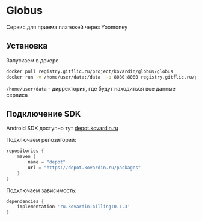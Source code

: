 # Globus

Сервис для приема платежей через Yoomoney

## Установка

Запускаем в докере

```sh
docker pull registry.gitflic.ru/project/kovardin/globus/globus
docker run -v /home/user/data:/data  -p 8080:8080 registry.gitflic.ru/project/kovardin/globus/globus:latest --dir /data --dev  --http :8080 serve 
```

`/home/user/data` - дирректория, где будут находиться все данные сервиса

## Подключение SDK

Android SDK доступно тут [depot.kovardin.ru](https://depot.kovardin.ru/)

Подключаем репозиторий:

```gradle
repositories {
    maven {
        name = "depot"
        url = "https://depot.kovardin.ru/packages"
    }
}
```

Подключаем зависимость:

```gradle
dependencies {
    implementation 'ru.kovardin:billing:0.1.3'
}
```